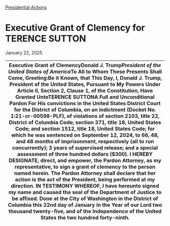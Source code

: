 
[Presidential Actions](https://www.whitehouse.gov/presidential-actions/) 

Executive Grant of Clemency for TERENCE SUTTON
==============================================

January 22, 2025 



| Executive Grant of Clemency**Donald J. Trump*****President of the United States of America***To All to Whom These Presents Shall Come, Greeting:**Be it Known, that This Day, I, Donald J. Trump, President of the United States, Pursuant to My Powers Under Article II, Section 2, Clause 1, of the Constitution, Have Granted Unto**TERENCE SUTTON**A Full and Unconditional Pardon** **For His** **convictions** in the United States District Court for the District of Columbia, on an indictment (Docket No. 1:21-cr-00598-PLF), of violations of section 2103, title 22, District of Columbia Code; section 371, title 18, United States Code; and section 1512, title 18, United States Code; for which he was sentenced on September 12, 2024, to 66, 48, and 48 months of imprisonment, respectively (all to run concurrently); 3 years of supervised release; and a special assessment of three hundred dollars ($300). **I HEREBY DESIGNATE**, direct, and empower, the Pardon Attorney, as my representative, to sign a grant of clemency to the person named herein. The Pardon Attorney shall declare that her action is the act of the President, being performed at my direction. **IN TESTIMONY WHEREOF**, I have hereunto signed my name and caused the seal of the Department of Justice to be affixed. Done at the City of Washington in the District of Columbia this 22nd day of January in the Year of our Lord two thousand twenty-five, and of the Independence of the United States the two hundred forty-ninth. |
| --- |



